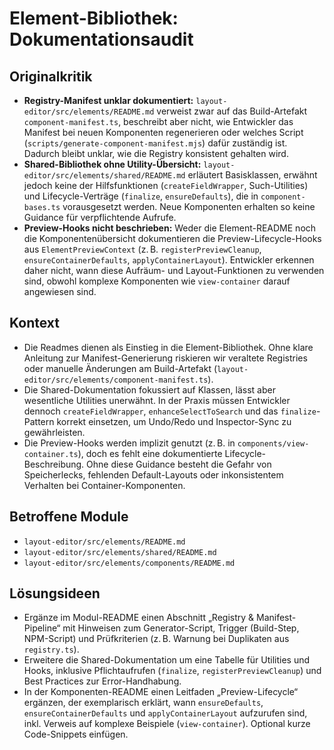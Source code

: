 # Element-Bibliothek: Dokumentationsaudit

## Originalkritik
- **Registry-Manifest unklar dokumentiert:** `layout-editor/src/elements/README.md` verweist zwar auf das Build-Artefakt `component-manifest.ts`, beschreibt aber nicht, wie Entwickler das Manifest bei neuen Komponenten regenerieren oder welches Script (`scripts/generate-component-manifest.mjs`) dafür zuständig ist. Dadurch bleibt unklar, wie die Registry konsistent gehalten wird.
- **Shared-Bibliothek ohne Utility-Übersicht:** `layout-editor/src/elements/shared/README.md` erläutert Basisklassen, erwähnt jedoch keine der Hilfsfunktionen (`createFieldWrapper`, Such-Utilities) und Lifecycle-Verträge (`finalize`, `ensureDefaults`), die in `component-bases.ts` vorausgesetzt werden. Neue Komponenten erhalten so keine Guidance für verpflichtende Aufrufe.
- **Preview-Hooks nicht beschrieben:** Weder die Element-README noch die Komponentenübersicht dokumentieren die Preview-Lifecycle-Hooks aus `ElementPreviewContext` (z. B. `registerPreviewCleanup`, `ensureContainerDefaults`, `applyContainerLayout`). Entwickler erkennen daher nicht, wann diese Aufräum- und Layout-Funktionen zu verwenden sind, obwohl komplexe Komponenten wie `view-container` darauf angewiesen sind.

## Kontext
- Die Readmes dienen als Einstieg in die Element-Bibliothek. Ohne klare Anleitung zur Manifest-Generierung riskieren wir veraltete Registries oder manuelle Änderungen am Build-Artefakt (`layout-editor/src/elements/component-manifest.ts`).
- Die Shared-Dokumentation fokussiert auf Klassen, lässt aber wesentliche Utilities unerwähnt. In der Praxis müssen Entwickler dennoch `createFieldWrapper`, `enhanceSelectToSearch` und das `finalize`-Pattern korrekt einsetzen, um Undo/Redo und Inspector-Sync zu gewährleisten.
- Die Preview-Hooks werden implizit genutzt (z. B. in `components/view-container.ts`), doch es fehlt eine dokumentierte Lifecycle-Beschreibung. Ohne diese Guidance besteht die Gefahr von Speicherlecks, fehlenden Default-Layouts oder inkonsistentem Verhalten bei Container-Komponenten.

## Betroffene Module
- `layout-editor/src/elements/README.md`
- `layout-editor/src/elements/shared/README.md`
- `layout-editor/src/elements/components/README.md`

## Lösungsideen
- Ergänze im Modul-README einen Abschnitt „Registry & Manifest-Pipeline“ mit Hinweisen zum Generator-Script, Trigger (Build-Step, NPM-Script) und Prüfkriterien (z. B. Warnung bei Duplikaten aus `registry.ts`).
- Erweitere die Shared-Dokumentation um eine Tabelle für Utilities und Hooks, inklusive Pflichtaufrufen (`finalize`, `registerPreviewCleanup`) und Best Practices zur Error-Handhabung.
- In der Komponenten-README einen Leitfaden „Preview-Lifecycle“ ergänzen, der exemplarisch erklärt, wann `ensureDefaults`, `ensureContainerDefaults` und `applyContainerLayout` aufzurufen sind, inkl. Verweis auf komplexe Beispiele (`view-container`). Optional kurze Code-Snippets einfügen.
